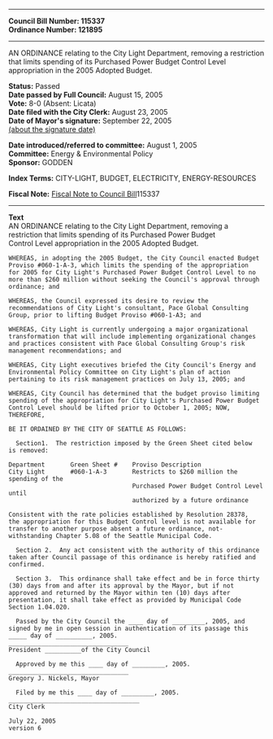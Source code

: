 * * * * *  
  
**Council Bill Number: [](#h0)[](#h2)115337**   
**Ordinance Number: 121895**  
  
* * * * *  
  
AN ORDINANCE relating to the City Light Department, removing a restriction that limits spending of its Purchased Power Budget Control Level appropriation in the 2005 Adopted Budget.  
  
**Status:** Passed   
**Date passed by Full Council:** August 15, 2005   
**Vote:** 8-0 (Absent: Licata)   
**Date filed with the City Clerk:** August 23, 2005   
**Date of Mayor's signature:** September 22, 2005   
[(about the signature date)](/~public/approvaldate.htm)   
  
  
**Date introduced/referred to committee:** August 1, 2005   
**Committee:** Energy & Environmental Policy   
**Sponsor:** GODDEN   
  
**Index Terms:** CITY-LIGHT, BUDGET, ELECTRICITY, ENERGY-RESOURCES  
  
**Fiscal Note:** [Fiscal Note to Council Bill](http://clerk.seattle.gov/~public/fnote/115337.htm)[](#h1)[](#h3)115337  
  
* * * * *  
  
**Text**  
    AN ORDINANCE relating to the City Light Department, removing a  
    restriction that limits spending of its Purchased Power Budget  
    Control Level appropriation in the 2005 Adopted Budget.  
  
    WHEREAS, in adopting the 2005 Budget, the City Council enacted Budget  
    Proviso #060-1-A-3, which limits the spending of the appropriation  
    for 2005 for City Light's Purchased Power Budget Control Level to no  
    more than $260 million without seeking the Council's approval through  
    ordinance; and  
  
    WHEREAS, the Council expressed its desire to review the  
    recommendations of City Light's consultant, Pace Global Consulting  
    Group, prior to lifting Budget Proviso #060-1-A3; and  
  
    WHEREAS, City Light is currently undergoing a major organizational  
    transformation that will include implementing organizational changes  
    and practices consistent with Pace Global Consulting Group's risk  
    management recommendations; and  
  
    WHEREAS, City Light executives briefed the City Council's Energy and  
    Environmental Policy Committee on City Light's plan of action  
    pertaining to its risk management practices on July 13, 2005; and  
  
    WHEREAS, City Council has determined that the budget proviso limiting  
    spending of the appropriation for City Light's Purchased Power Budget  
    Control Level should be lifted prior to October 1, 2005; NOW,  
    THEREFORE,  
  
    BE IT ORDAINED BY THE CITY OF SEATTLE AS FOLLOWS:  
  
      Section1.  The restriction imposed by the Green Sheet cited below  
    is removed:  
  
    Department       Green Sheet #    Proviso Description  
    City Light       #060-1-A-3       Restricts to $260 million the spending of the  
                                      Purchased Power Budget Control Level until  
                                      authorized by a future ordinance  
  
    Consistent with the rate policies established by Resolution 28378,  
    the appropriation for this Budget Control level is not available for  
    transfer to another purpose absent a future ordinance, not-  
    withstanding Chapter 5.08 of the Seattle Municipal Code.  
  
      Section 2.  Any act consistent with the authority of this ordinance  
    taken after Council passage of this ordinance is hereby ratified and  
    confirmed.  
  
      Section 3.  This ordinance shall take effect and be in force thirty  
    (30) days from and after its approval by the Mayor, but if not  
    approved and returned by the Mayor within ten (10) days after  
    presentation, it shall take effect as provided by Municipal Code  
    Section 1.04.020.  
  
      Passed by the City Council the ____ day of _________, 2005, and  
    signed by me in open session in authentication of its passage this  
    _____ day of __________, 2005.  
    _________________________________  
    President __________of the City Council  
  
      Approved by me this ____ day of _________, 2005.  
    _________________________________  
    Gregory J. Nickels, Mayor  
  
      Filed by me this ____ day of _________, 2005.  
    ____________________________________  
    City Clerk  
  
    July 22, 2005  
    version 6  
